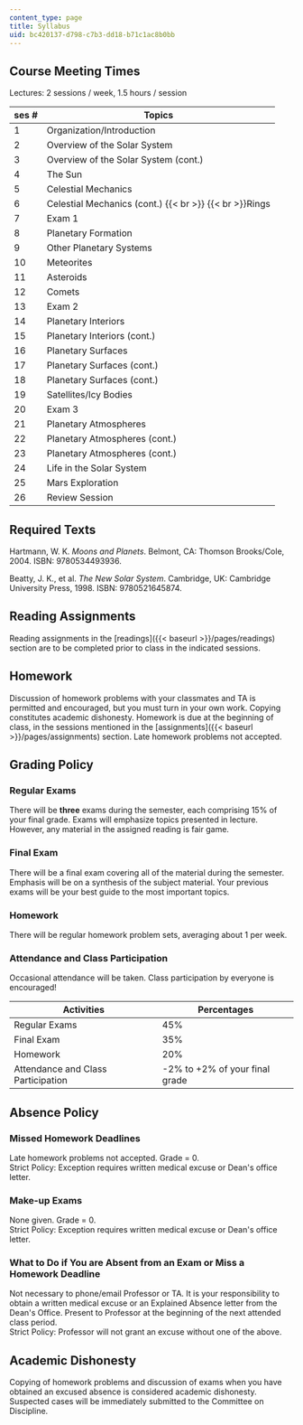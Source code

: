 ```yaml
---
content_type: page
title: Syllabus
uid: bc420137-d798-c7b3-dd18-b71c1ac8b0bb
---
```


Course Meeting Times
--------------------

Lectures: 2 sessions / week, 1.5 hours / session

| ses # | Topics |
| --- | --- |
| 1 | Organization/Introduction |
| 2 | Overview of the Solar System |
| 3 | Overview of the Solar System (cont.) |
| 4 | The Sun |
| 5 | Celestial Mechanics |
| 6 | Celestial Mechanics (cont.)  {{< br >}}  {{< br >}}Rings |
| 7 | Exam 1 |
| 8 | Planetary Formation |
| 9 | Other Planetary Systems |
| 10 | Meteorites |
| 11 | Asteroids |
| 12 | Comets |
| 13 | Exam 2 |
| 14 | Planetary Interiors |
| 15 | Planetary Interiors (cont.) |
| 16 | Planetary Surfaces |
| 17 | Planetary Surfaces (cont.) |
| 18 | Planetary Surfaces (cont.) |
| 19 | Satellites/Icy Bodies |
| 20 | Exam 3 |
| 21 | Planetary Atmospheres |
| 22 | Planetary Atmospheres (cont.) |
| 23 | Planetary Atmospheres (cont.) |
| 24 | Life in the Solar System |
| 25 | Mars Exploration |
| 26 | Review Session 

Required Texts
--------------

Hartmann, W. K. _Moons and Planets_. Belmont, CA: Thomson Brooks/Cole, 2004. ISBN: 9780534493936.

Beatty, J. K., et al. _The New Solar System_. Cambridge, UK: Cambridge University Press, 1998. ISBN: 9780521645874.

Reading Assignments
-------------------

Reading assignments in the [readings]({{< baseurl >}}/pages/readings) section are to be completed prior to class in the indicated sessions.

Homework
--------

Discussion of homework problems with your classmates and TA is permitted and encouraged, but you must turn in your own work. Copying constitutes academic dishonesty. Homework is due at the beginning of class, in the sessions mentioned in the [assignments]({{< baseurl >}}/pages/assignments) section. Late homework problems not accepted.

Grading Policy
--------------

### Regular Exams

There will be **three** exams during the semester, each comprising 15% of your final grade. Exams will emphasize topics presented in lecture. However, any material in the assigned reading is fair game.

### Final Exam

There will be a final exam covering all of the material during the semester. Emphasis will be on a synthesis of the subject material. Your previous exams will be your best guide to the most important topics.

### Homework

There will be regular homework problem sets, averaging about 1 per week.

### Attendance and Class Participation

Occasional attendance will be taken. Class participation by everyone is encouraged!

| Activities | Percentages |
| --- | --- |
| Regular Exams | 45% |
| Final Exam | 35% |
| Homework | 20% |
| Attendance and Class Participation | \-2% to +2% of your final grade 

Absence Policy
--------------

### Missed Homework Deadlines

Late homework problems not accepted. Grade = 0.  
Strict Policy: Exception requires written medical excuse or Dean's office letter.

### Make-up Exams

None given. Grade = 0.  
Strict Policy: Exception requires written medical excuse or Dean's office letter.

### What to Do if You are Absent from an Exam or Miss a Homework Deadline

Not necessary to phone/email Professor or TA. It is your responsibility to obtain a written medical excuse or an Explained Absence letter from the Dean's Office. Present to Professor at the beginning of the next attended class period.  
Strict Policy: Professor will not grant an excuse without one of the above.

Academic Dishonesty
-------------------

Copying of homework problems and discussion of exams when you have obtained an excused absence is considered academic dishonesty. Suspected cases will be immediately submitted to the Committee on Discipline.